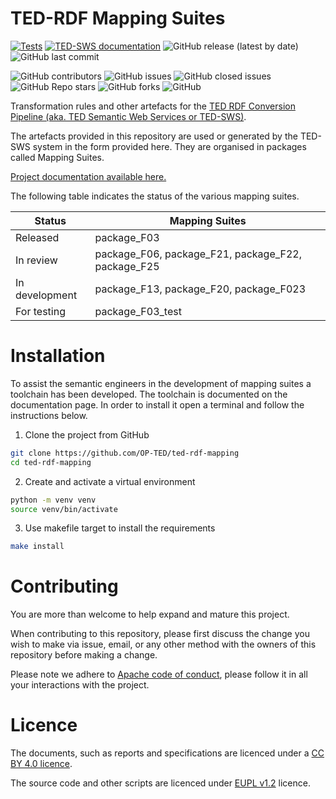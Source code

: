  TED-RDF Mapping Suites
 === 
[![Tests](https://github.com/OP-TED/ted-rdf-mapping/actions/workflows/tests.yml/badge.svg?branch=main)](https://github.com/OP-TED/ted-rdf-mapping/actions/workflows/tests.yml)
[![TED-SWS documentation](https://github.com/OP-TED/ted-rdf-mapping/actions/workflows/main.yml/badge.svg?branch=main)](https://github.com/OP-TED/ted-rdf-mapping/actions/workflows/main.yml)
![GitHub release (latest by date)](https://img.shields.io/github/v/release/OP-TED/ted-rdf-mapping)
![GitHub last commit](https://img.shields.io/github/last-commit/OP-TED/ted-rdf-mapping)

![GitHub contributors](https://img.shields.io/github/contributors-anon/OP-TED/ted-rdf-mapping)
![GitHub issues](https://img.shields.io/github/issues/OP-TED/ted-rdf-mapping)
![GitHub closed issues](https://img.shields.io/github/issues-closed/OP-TED/ted-rdf-mapping)
![GitHub Repo stars](https://img.shields.io/github/stars/OP-TED/ted-rdf-mapping?style=social)
![GitHub forks](https://img.shields.io/github/forks/OP-TED/ted-rdf-mapping?style=social)
![GitHub](https://img.shields.io/github/license/OP-TED/ted-rdf-mapping)


Transformation rules and other artefacts for the [TED RDF Conversion Pipeline (aka. TED Semantic Web Services or TED-SWS)](https://github.com/OP-TED/ted-rdf-conversion-pipeline).

The artefacts provided in this repository are used or generated by the TED-SWS system in the form provided here. They are organised in packages called Mapping Suites.

[Project documentation available here.](https://docs.ted.europa.eu/rdf-mapping/index.html)  




The following table indicates the status of the various mapping suites. 

| Status         | Mapping Suites                                     | 
|----------------|-----------------------------------------------------|
| Released       | package_F03                                         |          
| In review      | package_F06, package_F21, package_F22, package_F25  | 
| In development | package_F13, package_F20, package_F023              |          
| For testing    | package_F03_test                                    |    



# Installation 

To assist the semantic engineers in the development of mapping suites a toolchain has been developed. The toolchain is documented on the documentation page. In order to install it open a terminal and follow the instructions below.

 1. Clone the project from GitHub 
```bash
git clone https://github.com/OP-TED/ted-rdf-mapping
cd ted-rdf-mapping
```

2. Create and activate a virtual environment
```bash
python -m venv venv
source venv/bin/activate
```

3. Use makefile target to install the requirements 
```bash
make install
```

# Contributing

You are more than welcome to help expand and mature this project. 

When contributing to this repository, please first discuss the change you wish to make via issue, email, or any other method with the owners of this repository before making a change.

Please note we adhere to [Apache code of conduct](https://www.apache.org/foundation/policies/conduct), please follow it in all your interactions with the project.  

# Licence 

The documents, such as reports and specifications are licenced under a [CC BY 4.0 licence](https://creativecommons.org/licenses/by/4.0/deed.en).

The source code and other scripts are licenced under [EUPL v1.2](https://joinup.ec.europa.eu/collection/eupl/eupl-text-eupl-12) licence.
